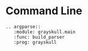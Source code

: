 Command Line
============

```{eval-rst}
.. argparse::
   :module: grayskull.main
   :func: build_parser
   :prog: grayskull
```
